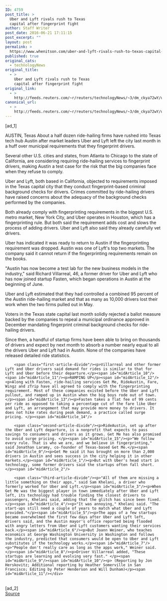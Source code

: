 ```yaml
---
ID: 4759
post_title: >
  Uber and Lyft rivals rush to Texas
  capital after fingerprint fight
author: Staff Writer
post_date: 2016-06-21 17:11:15
post_excerpt: ""
layout: post
permalink: >
  https://www.whenitson.com/uber-and-lyft-rivals-rush-to-texas-capital-after-fingerprint-fight/
published: true
original_cats:
  - technologyNews
original_title:
  - >
    Uber and Lyft rivals rush to Texas
    capital after fingerprint fight
original_link:
  - >
    http://feeds.reuters.com/~r/reuters/technologyNews/~3/dm_ckya72wY/us-uber-texas-idUSKCN0Z7248
canonical_url:
  - >
    http://feeds.reuters.com/~r/reuters/technologyNews/~3/dm_ckya72wY/us-uber-texas-idUSKCN0Z7248
---
```

 [ad_1]
<br><div id="articleText">
<span id="midArticle_start"/>

<span id="midArticle_0"/><span class="focusParagraph" readability="5"><p><span class="articleLocation">AUSTIN, Texas</span> About a half dozen ride-hailing firms have rushed into Texas tech hub Austin after market leaders Uber and Lyft left the city last month in a huff over municipal requirements that they fingerprint drivers.</p></span><span id="midArticle_1"/><p>Several other U.S. cities and states, from Atlanta to Chicago to the state of California, are considering requiring ride-hailing services to fingerprint drivers, making Austin a test case for the risk that the big companies face when they refuse to comply.</p><span id="midArticle_2"/><p>Uber and Lyft, both based in California, objected to requirements imposed in the Texas capital city that they conduct fingerprint-based criminal background checks for drivers. Crimes committed by ride-hailing drivers have raised concerns about the adequacy of the background checks performed by the companies. </p><span id="midArticle_3"/><p>Both already comply with fingerprinting requirements in the biggest U.S. metro market, New York City, and Uber operates in Houston, which has a fingerprinting rule. But both said the requirement adds cost and slows the process of adding drivers. Uber and Lyft also said they already carefully vet drivers.</p><span id="midArticle_4"/><p>Uber has indicated it was ready to return to Austin if the fingerprinting requirement was dropped. Austin was one of Lyft's top two markets. The company said it cannot return if the fingerprinting requirements remain on the books.</p><span id="midArticle_5"/><p>"Austin has now become a test lab for the new business models in the industry," said Richard Villarreal, 46, a former driver for Uber and Lyft who has now joined startup Fasten, which began operations in Austin at the beginning of June.</p><span id="midArticle_6"/><p>Uber and Lyft estimated that they had controlled a combined 95 percent of the Austin ride-hailing market and that as many as 10,000 drivers lost their work when the two firms pulled out in May.</p><span id="midArticle_7"/><p>Voters in the Texas state capital last month solidly rejected a ballot measure backed by the companies to repeal a municipal ordinance approved in December mandating fingerprint criminal background checks for ride-hailing drivers.</p><span id="midArticle_8"/><p>Since then, a handful of startup firms have been able to bring on thousands of drivers and expect by next month to absorb a number nearly equal to all the drivers Uber and Lyft had in Austin. None of the companies have released detailed ride statistics. </p><span id="midArticle_9"/>
        
        <span class="first-article-divide"/><p>Villarreal and other former Lyft and Uber drivers said demand for rides is similar to that for Lyft and Uber before their departure.</p><span id="midArticle_10"/><span id="midArticle_11"/><p>RAMPING UP</p><span id="midArticle_12"/><p>Along with Fasten, ride-hailing services Get Me, RideAustin, Fare, Wingz and zTrip have all agreed to comply with the fingerprinting requirement. Most of these companies existed before the Uber and Lyft pullout, and ramped up in Austin when the big boys rode out of town.</p><span id="midArticle_13"/><p>Fasten takes a flat fee of 99 cents per ride as opposed to taking a percentage cut of the fare like Uber and Lyft, an arrangement that may provide more money to drivers. It does not hike rates during peak demand, a practice called surge pricing. </p><span id="midArticle_14"/>
        
        <span class="second-article-divide"/><p>RideAustin, set up after the Uber and Lyft departure, is a nonprofit that expects to pass savings to consumers and drivers as it grows. Get Me has also promised to avoid surge pricing. </p><span id="midArticle_15"/><p>"We follow every rule. That is who we are, and we believe in fingerprinting," said Jonathan Laramy, co-founder of Texas-based Get Me.</p><span id="midArticle_0"/><p>Get Me said it has brought on more than 2,000 drivers in Austin and sees success in the city helping it in other markets.</p><span id="midArticle_1"/><p>But with Uber's head start in technology, some former drivers said the startups often fall short.</p><span id="midArticle_2"/>
        
        <span class="third-article-divide"/><p>"All of them are missing a little something on their apps," said Sam Khelani, a driver who formerly worked for Uber and Lyft.</p><span id="midArticle_3"/><p>When Get Me was the biggest player in town immediately after Uber and Lyft left, its technology had trouble finding the closest drivers to passengers, Khelani said, adding that the glitch has since been fixed.</p><span id="midArticle_4"/><p>"It was annoying," Khelani said. "The start-ups still need a couple of years to match what Uber and Lyft provided."</p><span id="midArticle_5"/><p>The apps of a few startups became overwhelmed the first few days after Uber and Lyft left, drivers said, and the Austin mayor's office reported being flooded with angry letters from Uber and Lyft customers wanting their services back.</p><span id="midArticle_6"/><p>But Joann Weiner, who teaches economics at George Washington University in Washington and follows the industry, predicted that consumers would be open to Uber and Lyft substitutes if the technology works.</p><span id="midArticle_7"/><p>"People don't really care as long as the apps work," Weiner said. </p><span id="midArticle_8"/><p>Driver Villarreal added, "These startups are learning and evolving very fast." </p><span id="midArticle_9"/><span id="midArticle_10"/><p> (Reporting by Jon Herskovitz; Additional reporting by Heather Somerville in San Francisco; Editing by Peter Henderson and Will Dunham)</p><span id="midArticle_11"/></div>
<br>[ad_2]
<br><a href="http://feeds.reuters.com/~r/reuters/technologyNews/~3/dm_ckya72wY/us-uber-texas-idUSKCN0Z7248">Source </a>